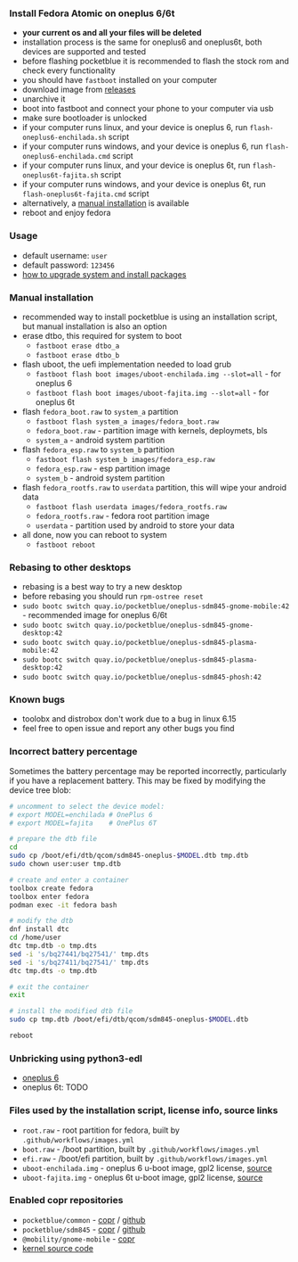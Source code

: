 ### Install Fedora Atomic on oneplus 6/6t

- **your current os and all your files will be deleted**
- installation process is the same for oneplus6 and oneplus6t, both devices are supported and tested
- before flashing pocketblue it is recommended to flash the stock rom and check every functionality
- you should have `fastboot` installed on your computer
- download image from [releases](https://github.com/pocketblue/pocketblue/releases/latest)
- unarchive it
- boot into fastboot and connect your phone to your computer via usb
- make sure bootloader is unlocked
- if your computer runs linux, and your device is oneplus 6, run `flash-oneplus6-enchilada.sh` script
- if your computer runs windows, and your device is oneplus 6, run `flash-oneplus6-enchilada.cmd` script
- if your computer runs linux, and your device is oneplus 6t, run `flash-oneplus6t-fajita.sh` script
- if your computer runs windows, and your device is oneplus 6t, run `flash-oneplus6t-fajita.cmd` script
- alternatively, a [manual installation](#manual-installation) is available
- reboot and enjoy fedora

### Usage

- default username: `user`
- default password: `123456`
- [how to upgrade system and install packages](etc/installing-packages.md)

### Manual installation

- recommended way to install pocketblue is using an installation script, but manual installation is also an option
- erase dtbo, this required for system to boot
  - `fastboot erase dtbo_a`
  - `fastboot erase dtbo_b`
- flash uboot, the uefi implementation needed to load grub
  - `fastboot flash boot images/uboot-enchilada.img --slot=all` - for oneplus 6
  - `fastboot flash boot images/uboot-fajita.img --slot=all` - for oneplus 6t
- flash `fedora_boot.raw` to `system_a` partition
  - `fastboot flash system_a images/fedora_boot.raw`
  - `fedora_boot.raw` - partition image with kernels, deploymets, bls
  - `system_a` - android system partition
- flash `fedora_esp.raw` to `system_b` partition
  - `fastboot flash system_b images/fedora_esp.raw`
  - `fedora_esp.raw` - esp partition image
  - `system_b` - android system partition
- flash `fedora_rootfs.raw` to `userdata` partition, this will wipe your android data
  - `fastboot flash userdata images/fedora_rootfs.raw`
  - `fedora_rootfs.raw` - fedora root partition image
  - `userdata` - partition used by android to store your data
- all done, now you can reboot to system
  - `fastboot reboot`

### Rebasing to other desktops

- rebasing is a best way to try a new desktop
- before rebasing you should run `rpm-ostree reset`
- `sudo bootc switch quay.io/pocketblue/oneplus-sdm845-gnome-mobile:42` - recommended image for oneplus 6/6t
- `sudo bootc switch quay.io/pocketblue/oneplus-sdm845-gnome-desktop:42`
- `sudo bootc switch quay.io/pocketblue/oneplus-sdm845-plasma-mobile:42`
- `sudo bootc switch quay.io/pocketblue/oneplus-sdm845-plasma-desktop:42`
- `sudo bootc switch quay.io/pocketblue/oneplus-sdm845-phosh:42`

### Known bugs

- toolobx and distrobox don't work due to a bug in linux 6.15
- feel free to open issue and report any other bugs you find

### Incorrect battery percentage

Sometimes the battery percentage may be reported incorrectly, particularly if
you have a replacement battery. This may be fixed by modifying the device tree blob:

```bash
# uncomment to select the device model:
# export MODEL=enchilada # OnePlus 6
# export MODEL=fajita    # OnePlus 6T

# prepare the dtb file
cd
sudo cp /boot/efi/dtb/qcom/sdm845-oneplus-$MODEL.dtb tmp.dtb
sudo chown user:user tmp.dtb

# create and enter a container
toolbox create fedora
toolbox enter fedora
podman exec -it fedora bash

# modify the dtb
dnf install dtc
cd /home/user
dtc tmp.dtb -o tmp.dts
sed -i 's/bq27441/bq27541/' tmp.dts
sed -i 's/bq27411/bq27541/' tmp.dts
dtc tmp.dts -o tmp.dtb

# exit the container
exit

# install the modified dtb file
sudo cp tmp.dtb /boot/efi/dtb/qcom/sdm845-oneplus-$MODEL.dtb

reboot
```

### Unbricking using python3-edl

- [oneplus 6](https://github.com/pocketblue/oneplus6-unbrick)
- oneplus 6t: TODO

### Files used by the installation script, license info, source links

- `root.raw` - root partition for fedora, built by `.github/workflows/images.yml`
- `boot.raw` - /boot partition, built by `.github/workflows/images.yml`
- `efi.raw` - /boot/efi partition, built by `.github/workflows/images.yml`
- `uboot-enchilada.img` - oneplus 6 u-boot image, gpl2 license, [source](https://github.com/fedora-remix-mobility/u-boot)
- `uboot-fajita.img` - oneplus 6t u-boot image, gpl2 license, [source](https://github.com/fedora-remix-mobility/u-boot)

### Enabled copr repositories

- `pocketblue/common` - [copr](https://copr.fedorainfracloud.org/coprs/pocketblue/common) / [github](https://github.com/pocketblue/common-rpms)
- `pocketblue/sdm845` - [copr](https://copr.fedorainfracloud.org/coprs/pocketblue/sdm845) / [github](https://github.com/fedora-remix-mobility/packages)
- `@mobility/gnome-mobile` - [copr](https://copr.fedorainfracloud.org/coprs/g/mobility/gnome-mobile)
- [kernel source code](https://github.com/fedora-remix-mobility/sdm845-kernel)
